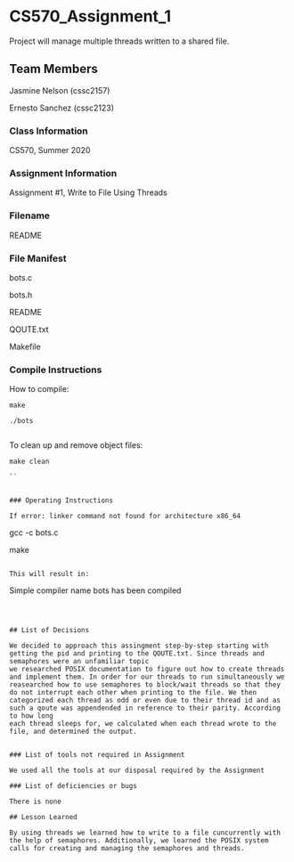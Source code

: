 # CS570_Assignment_1

Project will manage multiple threads written to a shared file.

## Team Members

Jasmine Nelson (cssc2157)

Ernesto Sanchez (cssc2123)

### Class Information

CS570, Summer 2020

### Assignment Information

Assignment #1, Write to File Using Threads

### Filename

README

### File Manifest

bots.c

bots.h

README

QOUTE.txt

Makefile

### Compile Instructions

How to compile:

```
make

./bots


```

To clean up and remove object files:

```
make clean

``


### Operating Instructions

If error: linker command not found for architecture x86_64

```
gcc -c bots.c

make
```

This will result in:

```
Simple compiler name bots has been compiled
```



## List of Decisions

We decided to approach this assingment step-by-step starting with getting the pid and printing to the QOUTE.txt. Since threads and semaphores were an unfamiliar topic
we researched POSIX documentation to figure out how to create threads and implement them. In order for our threads to run simultaneously we reasearched how to use semaphores to block/wait threads so that they
do not interrupt each other when printing to the file. We then categorized each thread as odd or even due to their thread id and as such a qoute was appendended in reference to their parity. According to how long
each thread sleeps for, we calculated when each thread wrote to the file, and determined the output.


### List of tools not required in Assignment

We used all the tools at our disposal required by the Assignment

### List of deficiencies or bugs

There is none

## Lesson Learned

By using threads we learned how to write to a file cuncurrently with the help of semaphores. Additionally, we learned the POSIX system calls for creating and managing the semaphores and threads.

